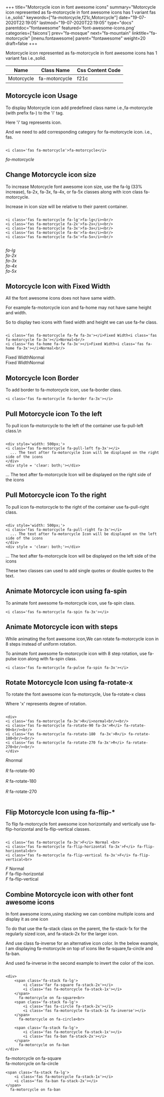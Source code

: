 +++
title="Motorcycle icon in font awesome icons"
summary="Motorcycle icon represented as fa-motorcycle in font awesome icons has 1 variant fas i.e.,solid."
keywords=["fa-motorcycle,f21c,Motorcycle"]
date="19-07-2020T22:19:05"
lastmod="19-07-2020T22:19:05"
type="docs"
parentdoc="fontawesome"
featured='font-awesome-icons.png'
categories=['faicons']
prev="fa-mosque"
next="fa-mountain"
linktitle="fa-motorcycle"
[menu.fontawesome]
parent="fontawesome"
weight=20
draft=false
+++


Motorcycle icon represented as fa-motorcycle in font awesome icons has 1 variant fas i.e.,solid.

<div class='table-responsive'><table class='table'><thead><tr><th>Name</th><th>Class Name</th><th>Css Content Code</th></tr></thead><tbody><tr><td>Motorcycle</td><td>fa-motorcycle</td><td>f21c</td></tr></tbody></table></div>



## Motorcycle icon Usage

To display Motorcycle icon add predefined class name i.e.,fa-motorcycle (with prefix fa-) to the 'i' tag.

Here 'i' tag represents icon.

And we need to add corresponding category for fa-motorcycle icon. i.e., fas.


```

<i class='fas fa-motorcycle'>fa-motorcycle</i>
```

<i class='fas fa-motorcycle'>fa-motorcycle</i>




## Change Motorcycle icon size
To increase Motorcycle font awesome icon size, use the fa-lg (33% increase), fa-2x, fa-3x, fa-4x, or fa-5x classes along with icon class fa-motorcycle.

Increase in icon size will be relative to their parent container. 

```

<i class='fas fa-motorcycle fa-lg'>fa-lg</i><br/>
<i class='fas fa-motorcycle fa-2x'>fa-2x</i><br/>
<i class='fas fa-motorcycle fa-3x'>fa-3x</i><br/>
<i class='fas fa-motorcycle fa-4x'>fa-4x</i><br/>
<i class='fas fa-motorcycle fa-5x'>fa-5x</i><br/>
            
```

<i class='fas fa-motorcycle fa-lg'>fa-lg</i><br/>
<i class='fas fa-motorcycle fa-2x'>fa-2x</i><br/>
<i class='fas fa-motorcycle fa-3x'>fa-3x</i><br/>
<i class='fas fa-motorcycle fa-4x'>fa-4x</i><br/>
<i class='fas fa-motorcycle fa-5x'>fa-5x</i><br/>
            



## Motorcycle Icon with Fixed Width 

All the font awesome icons does not have same width.

For example fa-motorcycle icon and fa-home may not have same height and width.

So to display two icons with fixed width and height we can use fa-fw class.


```

<i class='fas fa-motorcycle fa-fw fa-3x'></i>Fixed Width<i class='fas fa-motorcycle fa-3x'></i>Normal<br/>
<i class='fas fa-home fa-fw fa-3x'></i>Fixed Width<i class='fas fa-home fa-3x'></i>Normal<br/>
```

<i class='fas fa-motorcycle fa-fw fa-3x'></i>Fixed Width<i class='fas fa-motorcycle fa-3x'></i>Normal<br/>
<i class='fas fa-home fa-fw fa-3x'></i>Fixed Width<i class='fas fa-home fa-3x'></i>Normal<br/>



## Motorcycle Icon Border 

To add border to fa-motorcycle icon, use fa-border class.


```
<i class='fas fa-motorcycle fa-border fa-3x'></i>

```
<i class='fas fa-motorcycle fa-border fa-3x'></i>





## Pull Motorcycle icon To the left

To pull icon fa-motorcycle to the left of the container use fa-pull-left class.\n

```

<div style='width: 500px;'>
<i class='fas fa-motorcycle fa-pull-left fa-3x'></i>
  ... The text after fa-motorcycle Icon will be displayed on the right side of the icons
</div>
<div style = 'clear: both;'></div>
```

<div style='width: 500px;'>
<i class='fas fa-motorcycle fa-pull-left fa-3x'></i>
  ... The text after fa-motorcycle Icon will be displayed on the right side of the icons
</div>
<div style = 'clear: both;'></div>




## Pull Motorcycle icon To the right
To pull icon fa-motorcycle to the right of the container use fa-pull-right class.

```

<div style='width: 500px;'>
<i class='fas fa-motorcycle fa-pull-right fa-3x'></i>
  ... The text after fa-motorcycle Icon will be displayed on the left side of the icons
</div>
<div style = 'clear: both;'></div>
```

<div style='width: 500px;'>
<i class='fas fa-motorcycle fa-pull-right fa-3x'></i>
  ... The text after fa-motorcycle Icon will be displayed on the left side of the icons
</div>
<div style = 'clear: both;'></div>

These two classes can used to add single quotes or double quotes to the text.


## Animate Motorcycle icon using fa-spin
To animate font awesome fa-motorcycle icon, use fa-spin class.

```
<i class='fas fa-motorcycle fa-spin fa-3x'></i>
```
<i class='fas fa-motorcycle fa-spin fa-3x'></i>




## Animate Motorcycle icon with steps
While animating the font awesome icon,We can rotate fa-motorcycle icon in 8 steps instead of uniform rotation.

To animate font awesome fa-motorcycle icon with 8 step rotation, use fa-pulse icon along with fa-spin class.


```
<i class='fas fa-motorcycle fa-pulse fa-spin fa-3x'></i>

```
<i class='fas fa-motorcycle fa-pulse fa-spin fa-3x'></i>





## Rotate Motorcycle Icon using fa-rotate-x
To rotate the font awesome icon fa-motorcycle, Use fa-rotate-x class

Where 'x' represents degree of rotation.


```

<div>
<i class='fas fa-motorcycle fa-3x'>R</i>normal<br/><br/>
<i class='fas fa-motorcycle fa-rotate-90 fa-3x'>R</i> fa-rotate-90<br/><br/> 
<i class='fas fa-motorcycle fa-rotate-180  fa-3x'>R</i> fa-rotate-180<br/><br/> 
<i class='fas fa-motorcycle fa-rotate-270 fa-3x'>R</i> fa-rotate-270<br/><br/>
</div>
```

<div>
<i class='fas fa-motorcycle fa-3x'>R</i>normal<br/><br/>
<i class='fas fa-motorcycle fa-rotate-90 fa-3x'>R</i> fa-rotate-90<br/><br/> 
<i class='fas fa-motorcycle fa-rotate-180  fa-3x'>R</i> fa-rotate-180<br/><br/> 
<i class='fas fa-motorcycle fa-rotate-270 fa-3x'>R</i> fa-rotate-270<br/><br/>
</div>




## Flip Motorcycle Icon using fa-flip-*
To flip fa-motorcycle font awesome icon horizontally and vertically use fa-flip-horizontal and fa-flip-vertical classes. 

```

<i class='fas fa-motorcycle fa-3x'>F</i> Normal <br>
<i class='fas fa-motorcycle fa-flip-horizontal fa-3x'>F</i> fa-flip-horizontal<br>
<i class='fas fa-motorcycle fa-flip-vertical fa-3x'>F</i> fa-flip-vertical<br>
```

<i class='fas fa-motorcycle fa-3x'>F</i> Normal <br>
<i class='fas fa-motorcycle fa-flip-horizontal fa-3x'>F</i> fa-flip-horizontal<br>
<i class='fas fa-motorcycle fa-flip-vertical fa-3x'>F</i> fa-flip-vertical<br>




## Combine Motorcycle icon with other font awesome icons
In font awesome icons,using stacking we can combine multiple icons and display it as one icon 

To do that use the fa-stack class on the parent, the fa-stack-1x for the regularly sized icon, and fa-stack-2x for the larger icon.

And use class fa-inverse for an alternative icon color. 
In the below example, I am displaying fa-motorcycle on top of icons like fa-square,fa-circle and fa-ban.

And used fa-inverse in the second example to invert the color of the icon.

```

<div>
    <span class='fa-stack fa-lg'>
        <i class='far fa-square fa-stack-2x'></i>
        <i class='fas fa-motorcycle fa-stack-1x'></i>
    </span>
      fa-motorcycle on fa-square<br>
    <span class='fa-stack fa-lg'>
        <i class='fas fa-circle fa-stack-2x'></i>
        <i class='fas fa-motorcycle fa-stack-1x fa-inverse'></i>
    </span>
      fa-motorcycle on fa-circle<br>

    <span class='fa-stack fa-lg'>
        <i class='fas fa-motorcycle fa-stack-1x'></i>
        <i class='fas fa-ban fa-stack-2x'></i>
    </span>
      fa-motorcycle on fa-ban
</div>
```

<div>
    <span class='fa-stack fa-lg'>
        <i class='far fa-square fa-stack-2x'></i>
        <i class='fas fa-motorcycle fa-stack-1x'></i>
    </span>
      fa-motorcycle on fa-square<br>
    <span class='fa-stack fa-lg'>
        <i class='fas fa-circle fa-stack-2x'></i>
        <i class='fas fa-motorcycle fa-stack-1x fa-inverse'></i>
    </span>
      fa-motorcycle on fa-circle<br>

    <span class='fa-stack fa-lg'>
        <i class='fas fa-motorcycle fa-stack-1x'></i>
        <i class='fas fa-ban fa-stack-2x'></i>
    </span>
      fa-motorcycle on fa-ban
</div>






